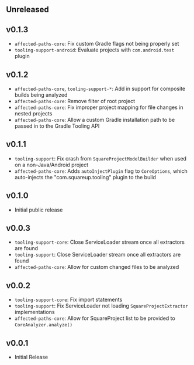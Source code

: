 ## Unreleased

## v0.1.3
- `affected-paths-core`: Fix custom Gradle flags not being properly set
- `tooling-support-android`: Evaluate projects with `com.android.test` plugin

## v0.1.2
- `affected-paths-core`, `tooling-support-*`: Add in support for composite builds being analyzed
- `affected-paths-core`: Remove filter of root project
- `affected-paths-core`: Fix improper project mapping for file changes in nested projects
- `affected-paths-core`: Allow a custom Gradle installation path to be passed in to the Gradle Tooling API

## v0.1.1
- `tooling-support`: Fix crash from `SquareProjectModelBuilder` when used on a non-Java/Android project
- `affected-paths-core`: Adds `autoInjectPlugin` flag to `CoreOptions`, which auto-injects the "com.squareup.tooling" plugin to the build

## v0.1.0
- Initial public release

## v0.0.3
- `tooling-support-core`: Close ServiceLoader stream once all extractors are found
- `tooling-support`: Close ServiceLoader stream once all extractors are found
- `affected-paths-core`: Allow for custom changed files to be analyzed

## v0.0.2
- `tooling-support-core`: Fix import statements
- `tooling-support`: Fix ServiceLoader not loading `SquareProjectExtractor` implementations
- `affected-paths-core`: Allow for SquareProject list to be provided to `CoreAnalyzer.analyze()`

## v0.0.1
- Initial Release
